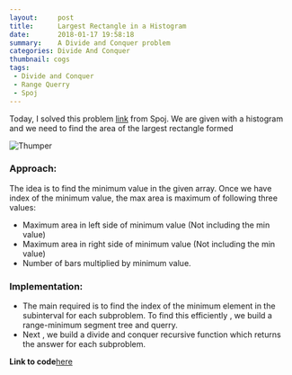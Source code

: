 ```yaml
---
layout:     post
title:      Largest Rectangle in a Histogram
date:       2018-01-17 19:58:18
summary:    A Divide and Conquer problem
categories: Divide And Conquer
thumbnail: cogs
tags:
 - Divide and Conquer
 - Range Querry
 - Spoj
---
```


Today, I solved this problem [link](https://www.spoj.com/problems/HISTOGRA/) from Spoj.
We are given with a histogram and we need to find the area of the largest rectangle formed

![Thumper](https://i.imgur.com/u3BjujO.jpg)



### Approach:

The idea is to find the minimum value in the given array. 
Once we have index of the minimum value, the max area is maximum of following three values:
  * Maximum area in left side of minimum value (Not including the min value)
  * Maximum area in right side of minimum value (Not including the min value)
  * Number of bars multiplied by minimum value.



### Implementation:

* The main required is to find the index of the minimum element in the subinterval for each subproblem.
  To find this efficiently , we build a range-minimum segment tree and querry.
* Next , we build a divide and conquer recursive function which returns the answer for each subproblem.



**Link to code**[here](https://ideone.com/FWCNWt)


